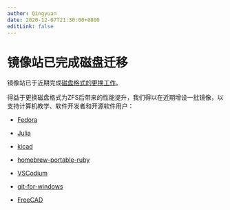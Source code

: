 ```yaml
---
author: Qingyuan
date: 2020-12-07T21:30:00+0800
editLink: false
---
```

# 镜像站已完成磁盘迁移

镜像站已于近期完成[磁盘格式的更换工作](https://c.cra.moe/t/topic/30/7)。

得益于更换磁盘格式为ZFS后带来的性能提升，我们得以在近期增设一批镜像，以支持计算机教学、软件开发者和开源软件用户：

- [Fedora](https://mirrors.sustech.edu.cn/fedora)
- [Julia](https://mirrors.sustech.edu.cn/julia/)
- [kicad](https://mirrors.sustech.edu.cn/kicad/)

- [homebrew-portable-ruby](https://mirrors.sustech.edu.cn/github-release/Homebrew/homebrew-portable-ruby/)
- [VSCodium](https://mirrors.sustech.edu.cn/github-release/VSCodium/)
- [git-for-windows](https://mirrors.sustech.edu.cn/github-release/git-for-windows/)

- [FreeCAD](https://mirrors.sustech.edu.cn/github-release/FreeCAD/)


